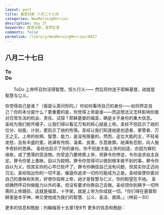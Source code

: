 ```yaml
---
layout: post
title: 晨恩日新 八月二十七日
categories: NewMorningMercies
description: day 27
keywords: 晨恩日新，保罗区普
comments: false
permalink: /library/NewMorningMercies/0827
---
```


## 八月二十七日

### To <br> Do

&emsp;&emsp;ToDo
上帝呼召你活得智慧，恆久行义——
然后将你连于耶稣基督，祂就是智慧与公义。
 
你觉得自己是谁？（我是认真问你的。）你如何看待自己的身份——如何界定自己？你的本分是什么？更重要的是，你觉得上帝是谁——而这想法又怎样影响你面对日常生活的机会、责任、试探？耶稣基督的福音，确是关乎身份的重大信息。
圣经为我们掀开幔子，让我们得以看见万有的核心就是上帝。圣经不但启示了祂的位分、权能、计划，更启示了祂的性情。圣经让我们知道祂是创造者、掌管者、万王之王。上帝的权柄、智慧、能力，是没有限量的。然而，这位大能的主，不轻易发怒，且有丰盛的爱。祂满有怜悯、温柔、良善，乐意赦罪。祂满有忍耐，向人施予奇妙的恩典。
圣经也启示了你的身份。你不但是大能上帝的创造，亦因为罪的缘故，成了堕落的受造物。你受造乃要倚靠上帝，但罪令你悖逆，令你追求自主自足。罪令你爱上愚昧，自以为聪明。罪令你觉得可以做到根本做不到的事。罪令你自以为义，但其实你的心早已败坏了。罪令你确信自己没有问题，但其实你正迈向沉沦。圣经指出你的一切不是，催逼你追求一切你可能成为之是。圣经驱使你面对自己的愚昧和失败，好使你投奔上帝，祂才是智慧与仁义，你的盼望在乎祂。
圣经确然呼召你做能力以外的事，但没有要求你靠自己去做。圣经领你到赐予一切所需的上帝跟前，这就是福音。十字架，就是上帝为你成就一切。「你们得在基督耶稣里是本乎神，神又使他成为我们的智慧、公义、圣洁、救赎。」（林前一30）
 
更多的信息和勉励：约翰福音十五章1至8节
更多的信息和勉励：[]()
